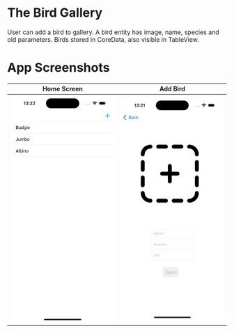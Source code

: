 # The Bird Gallery

User can add a bird to gallery. A bird entity has image, name, species and old parameters. Birds stored in CoreData, also visible in TableView.

# App Screenshots


| Home Screen | Add Bird |
|----------|----------|
| <img src="./Screenshots/homeScreen.png" alt="Home Screen" width="300"> | <img src="./Screenshots/addBirdScreen.png" alt="Add Bird Screen" width="300"> |

